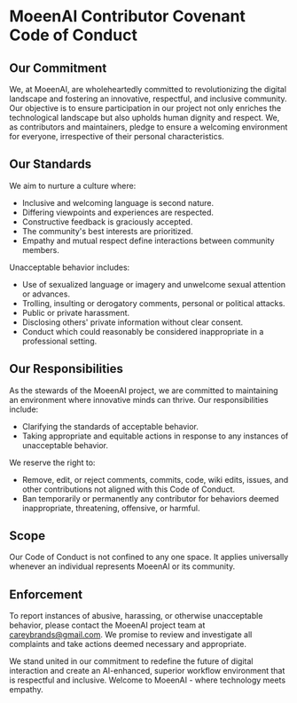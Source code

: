 # MoeenAI Contributor Covenant Code of Conduct

## Our Commitment

We, at MoeenAI, are wholeheartedly committed to revolutionizing the digital landscape and fostering an innovative, respectful, and inclusive community. Our objective is to ensure participation in our project not only enriches the technological landscape but also upholds human dignity and respect. We, as contributors and maintainers, pledge to ensure a welcoming environment for everyone, irrespective of their personal characteristics.

## Our Standards

We aim to nurture a culture where:

- Inclusive and welcoming language is second nature.
- Differing viewpoints and experiences are respected.
- Constructive feedback is graciously accepted.
- The community's best interests are prioritized.
- Empathy and mutual respect define interactions between community members.

Unacceptable behavior includes:

- Use of sexualized language or imagery and unwelcome sexual attention or advances.
- Trolling, insulting or derogatory comments, personal or political attacks.
- Public or private harassment.
- Disclosing others' private information without clear consent.
- Conduct which could reasonably be considered inappropriate in a professional setting.

## Our Responsibilities

As the stewards of the MoeenAI project, we are committed to maintaining an environment where innovative minds can thrive. Our responsibilities include:

- Clarifying the standards of acceptable behavior.
- Taking appropriate and equitable actions in response to any instances of unacceptable behavior.

We reserve the right to:

- Remove, edit, or reject comments, commits, code, wiki edits, issues, and other contributions not aligned with this Code of Conduct.
- Ban temporarily or permanently any contributor for behaviors deemed inappropriate, threatening, offensive, or harmful.

## Scope

Our Code of Conduct is not confined to any one space. It applies universally whenever an individual represents MoeenAI or its community.

## Enforcement

To report instances of abusive, harassing, or otherwise unacceptable behavior, please contact the MoeenAI project team at careybrands@gmail.com. We promise to review and investigate all complaints and take actions deemed necessary and appropriate.

We stand united in our commitment to redefine the future of digital interaction and create an AI-enhanced, superior workflow environment that is respectful and inclusive. Welcome to MoeenAI - where technology meets empathy.
